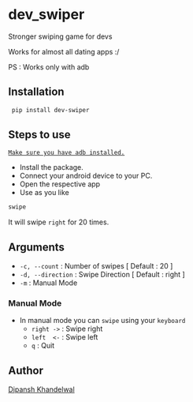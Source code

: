 # dev_swiper

Stronger swiping game for devs

Works for almost all dating apps :/

PS : Works only with adb

## Installation

```sh
 pip install dev-swiper
```

## Steps to use

[`Make sure you have adb installed.`](https://developer.android.com/studio/command-line/adb)

- Install the package.
- Connect your android device to your PC.
- Open the respective app
- Use as you like

```sh
swipe
```

It will swipe `right` for 20 times.

## Arguments

* `-c, --count` : Number of swipes [ Default : 20 ]
* `-d, --direction` : Swipe Direction [ Default : right ]
* `-m` : Manual Mode

### Manual Mode

- In manual mode you can `swipe` using your `keyboard`
  - `right ->` : Swipe right
  - `left  <-` : Swipe left
  - `q`        : Quit

## Author

[Dipansh Khandelwal](https://github.com/DipanshKhandelwal)
